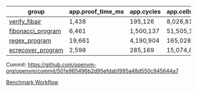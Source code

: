 | group | app.proof_time_ms | app.cycles | app.cells_used | leaf.proof_time_ms | leaf.cycles | leaf.cells_used |
| -- | -- | -- | -- | -- | -- | -- |
| [verify_fibair](https://github.com/openvm-org/openvm/blob/benchmark-results/benchmarks/verify_fibair-501e965496b2d95efdab1995a48d550c945644a7.md) | 1,438 |  195,126 |  8,026,812 |- | - | - |
| [fibonacci_program](https://github.com/openvm-org/openvm/blob/benchmark-results/benchmarks/fibonacci-501e965496b2d95efdab1995a48d550c945644a7.md) | 6,461 |  1,500,137 |  51,505,102 | 15,727 |  3,171,525 |  128,859,477 |
| [regex_program](https://github.com/openvm-org/openvm/blob/benchmark-results/benchmarks/regex-501e965496b2d95efdab1995a48d550c945644a7.md) | 19,661 |  4,190,904 |  165,028,173 | 31,006 |  6,526,013 |  291,331,789 |
| [ecrecover_program](https://github.com/openvm-org/openvm/blob/benchmark-results/benchmarks/ecrecover-501e965496b2d95efdab1995a48d550c945644a7.md) | 2,598 |  285,169 |  15,074,875 | 43,280 |  9,651,998 |  439,994,481 |


Commit: https://github.com/openvm-org/openvm/commit/501e965496b2d95efdab1995a48d550c945644a7

[Benchmark Workflow](https://github.com/openvm-org/openvm/actions/runs/12659817546)
